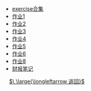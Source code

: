 - [exercise合集](财务报表分析/财报exercise合集.md)
- [作业1](财务报表分析/作业1.md)
- [作业2](财务报表分析/作业2.md)
- [作业3](财务报表分析/作业3.md)
- [作业4](财务报表分析/作业4.md)
- [作业5](财务报表分析/作业5.md)
- [作业6](财务报表分析/作业6.md)
- [作业8](财务报表分析/作业8.md)
- [财报笔记](财务报表分析/财报笔记.md)

&nbsp;
&nbsp;
[$\ \large{\longleftarrow 返回}$](readcourse.md)